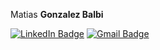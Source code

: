Matias **Gonzalez Balbi**

[![LinkedIn Badge](https://img.shields.io/badge/LinkedIn-blue?style=for-the-badge)](https://www.linkedin.com/in/matiasgonzalezb/)
[![Gmail Badge](https://img.shields.io/badge/Gmail-red?style=for-the-badge&logo=gmail&logoColor=white)](https://mail.google.com/mail/?view=cm&fs=1&to=mrgnzbalbi@gmail.com)

